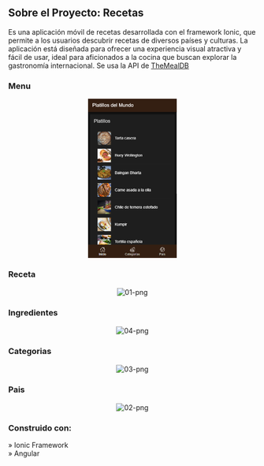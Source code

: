 <h2>Sobre el Proyecto: Recetas</h2>

<p>Es una aplicación móvil de recetas desarrollada con el framework Ionic, que permite a los usuarios descubrir recetas de diversos países y culturas. La aplicación está diseñada para ofrecer una experiencia visual atractiva y fácil de usar, ideal para aficionados a la cocina que buscan explorar la gastronomía internacional. Se usa la API de <a href="https://www.themealdb.com/">TheMealDB</a> </p>

<h3>Menu</h3>
<div align="center">
  <img align="center" src="https://github.com/OsOsorioP/AppRecetas-Ionic/blob/main/ImagesREADME/05.png" alt="05-png" width="180px" />
</div>

<h3>Receta</h3>
<div align="center">
  <img align="center" src="https://github.com/OsOsorioP/Proyecto-Ionic/blob/main/ImagesREADME/01.png" alt="01-png" width="180px" />
</div>

<h3>Ingredientes</h3>
<div align="center">
  <img align="center" src="https://github.com/OsOsorioP/Proyecto-Ionic/blob/main/ImagesREADME/04.png" alt="04-png" width="180px" />
</div>

<h3>Categorias</h3>
<div align="center">
  <img align="center" src="https://github.com/OsOsorioP/Proyecto-Ionic/blob/main/ImagesREADME/03.png" alt="03-png" width="180px" />
</div>

<h3>Pais</h3>
<div align="center">
  <img align="center" src="https://github.com/OsOsorioP/Proyecto-Ionic/blob/main/ImagesREADME/02.png" alt="02-png" width="180px" />
</div>

<h3>Construido con:</h3>

» Ionic Framework <br>
» Angular
